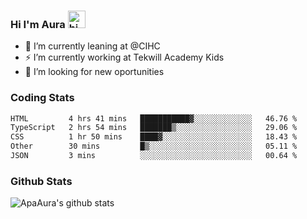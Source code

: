 ### Hi I'm Aura <img src="https://user-images.githubusercontent.com/1303154/88677602-1635ba80-d120-11ea-84d8-d263ba5fc3c0.gif" width="28px" alt="hi">

- 🔭 I’m currently leaning at @CIHC
- ⚡ I’m currently working at Tekwill Academy Kids
- 🤔 I’m looking for new oportunities


### Coding Stats

<!--START_SECTION:waka-->

```txt
HTML         4 hrs 41 mins   ███████████▓░░░░░░░░░░░░░   46.76 %
TypeScript   2 hrs 54 mins   ███████▒░░░░░░░░░░░░░░░░░   29.06 %
CSS          1 hr 50 mins    ████▓░░░░░░░░░░░░░░░░░░░░   18.43 %
Other        30 mins         █▒░░░░░░░░░░░░░░░░░░░░░░░   05.11 %
JSON         3 mins          ░░░░░░░░░░░░░░░░░░░░░░░░░   00.64 %
```

<!--END_SECTION:waka-->

### Github Stats

![ApaAura's github stats](https://github-readme-stats.vercel.app/api?username=ApaAura&count_private=true&theme=tokyonight&hide=contribs,prs)
